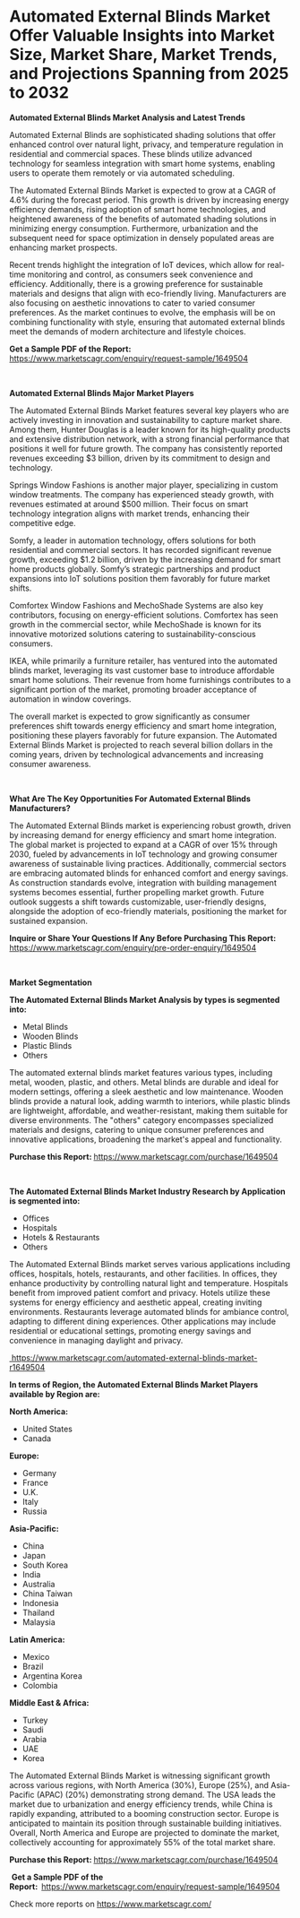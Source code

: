 <p><h1>Automated External Blinds Market Offer Valuable Insights into Market Size, Market Share, Market Trends, and Projections Spanning from 2025 to 2032</h1></p><p><strong>Automated External Blinds Market Analysis and Latest Trends</strong></p>
<p><p>Automated External Blinds are sophisticated shading solutions that offer enhanced control over natural light, privacy, and temperature regulation in residential and commercial spaces. These blinds utilize advanced technology for seamless integration with smart home systems, enabling users to operate them remotely or via automated scheduling. </p><p>The Automated External Blinds Market is expected to grow at a CAGR of 4.6% during the forecast period. This growth is driven by increasing energy efficiency demands, rising adoption of smart home technologies, and heightened awareness of the benefits of automated shading solutions in minimizing energy consumption. Furthermore, urbanization and the subsequent need for space optimization in densely populated areas are enhancing market prospects.</p><p>Recent trends highlight the integration of IoT devices, which allow for real-time monitoring and control, as consumers seek convenience and efficiency. Additionally, there is a growing preference for sustainable materials and designs that align with eco-friendly living. Manufacturers are also focusing on aesthetic innovations to cater to varied consumer preferences. As the market continues to evolve, the emphasis will be on combining functionality with style, ensuring that automated external blinds meet the demands of modern architecture and lifestyle choices.</p></p>
<p><strong>Get a Sample PDF of the Report:&nbsp;</strong> <a href="https://www.marketscagr.com/enquiry/request-sample/1649504?utm_campaign=2792&utm_medium=2&utm_source=Github&utm_content=ia&utm_term=09042025&utm_id=automated-external-blinds">https://www.marketscagr.com/enquiry/request-sample/1649504</a></p>
<p>&nbsp;</p>
<p><strong>Automated External Blinds Major Market Players</strong></p>
<p><p>The Automated External Blinds Market features several key players who are actively investing in innovation and sustainability to capture market share. Among them, Hunter Douglas is a leader known for its high-quality products and extensive distribution network, with a strong financial performance that positions it well for future growth. The company has consistently reported revenues exceeding $3 billion, driven by its commitment to design and technology.</p><p>Springs Window Fashions is another major player, specializing in custom window treatments. The company has experienced steady growth, with revenues estimated at around $500 million. Their focus on smart technology integration aligns with market trends, enhancing their competitive edge.</p><p>Somfy, a leader in automation technology, offers solutions for both residential and commercial sectors. It has recorded significant revenue growth, exceeding $1.2 billion, driven by the increasing demand for smart home products globally. Somfy’s strategic partnerships and product expansions into IoT solutions position them favorably for future market shifts.</p><p>Comfortex Window Fashions and MechoShade Systems are also key contributors, focusing on energy-efficient solutions. Comfortex has seen growth in the commercial sector, while MechoShade is known for its innovative motorized solutions catering to sustainability-conscious consumers.</p><p>IKEA, while primarily a furniture retailer, has ventured into the automated blinds market, leveraging its vast customer base to introduce affordable smart home solutions. Their revenue from home furnishings contributes to a significant portion of the market, promoting broader acceptance of automation in window coverings.</p><p>The overall market is expected to grow significantly as consumer preferences shift towards energy efficiency and smart home integration, positioning these players favorably for future expansion. The Automated External Blinds Market is projected to reach several billion dollars in the coming years, driven by technological advancements and increasing consumer awareness.</p></p>
<p>&nbsp;</p>
<p><strong>What Are The Key Opportunities For Automated External Blinds Manufacturers?</strong></p>
<p><p>The Automated External Blinds market is experiencing robust growth, driven by increasing demand for energy efficiency and smart home integration. The global market is projected to expand at a CAGR of over 15% through 2030, fueled by advancements in IoT technology and growing consumer awareness of sustainable living practices. Additionally, commercial sectors are embracing automated blinds for enhanced comfort and energy savings. As construction standards evolve, integration with building management systems becomes essential, further propelling market growth. Future outlook suggests a shift towards customizable, user-friendly designs, alongside the adoption of eco-friendly materials, positioning the market for sustained expansion.</p></p>
<p><strong>Inquire or Share Your Questions If Any Before Purchasing This Report:</strong> <a href="https://www.marketscagr.com/enquiry/pre-order-enquiry/1649504?utm_campaign=2792&utm_medium=2&utm_source=Github&utm_content=ia&utm_term=09042025&utm_id=automated-external-blinds">https://www.marketscagr.com/enquiry/pre-order-enquiry/1649504</a></p>
<p>&nbsp;</p>
<p><strong>Market Segmentation</strong></p>
<p><strong>The Automated External Blinds Market Analysis by types is segmented into:</strong></p>
<p><ul><li>Metal Blinds</li><li>Wooden Blinds</li><li>Plastic Blinds</li><li>Others</li></ul></p>
<p><p>The automated external blinds market features various types, including metal, wooden, plastic, and others. Metal blinds are durable and ideal for modern settings, offering a sleek aesthetic and low maintenance. Wooden blinds provide a natural look, adding warmth to interiors, while plastic blinds are lightweight, affordable, and weather-resistant, making them suitable for diverse environments. The "others" category encompasses specialized materials and designs, catering to unique consumer preferences and innovative applications, broadening the market's appeal and functionality.</p></p>
<p><strong>Purchase this Report:&nbsp;</strong><a href="https://www.marketscagr.com/purchase/1649504?utm_campaign=2792&utm_medium=2&utm_source=Github&utm_content=ia&utm_term=09042025&utm_id=automated-external-blinds">https://www.marketscagr.com/purchase/1649504</a></p>
<p>&nbsp;</p>
<p><strong>The Automated External Blinds Market Industry Research by Application is segmented into:</strong></p>
<p><ul><li>Offices</li><li>Hospitals</li><li>Hotels & Restaurants</li><li>Others</li></ul></p>
<p><p>The Automated External Blinds market serves various applications including offices, hospitals, hotels, restaurants, and other facilities. In offices, they enhance productivity by controlling natural light and temperature. Hospitals benefit from improved patient comfort and privacy. Hotels utilize these systems for energy efficiency and aesthetic appeal, creating inviting environments. Restaurants leverage automated blinds for ambiance control, adapting to different dining experiences. Other applications may include residential or educational settings, promoting energy savings and convenience in managing daylight and privacy.</p></p>
<p><a href="https://www.marketscagr.com/automated-external-blinds-market-r1649504?utm_campaign=2792&utm_medium=2&utm_source=Github&utm_content=ia&utm_term=09042025&utm_id=automated-external-blinds">&nbsp;https://www.marketscagr.com/automated-external-blinds-market-r1649504</a></p>
<p><strong>In terms of Region, the Automated External Blinds Market Players available by Region are:</strong></p>
<p>
    <p> <strong> North America: </strong>
        <ul>
            <li>United States</li>
            <li>Canada</li>
        </ul>
        </p> 
    <p> <strong> Europe: </strong>
        <ul>
            <li>Germany</li>
            <li>France</li>
            <li>U.K.</li>
            <li>Italy</li>
            <li>Russia</li>
        </ul>
        </p> 
    <p> <strong> Asia-Pacific: </strong>
        <ul>
            <li>China</li>
            <li>Japan</li>
            <li>South Korea</li>
            <li>India</li>
            <li>Australia</li>
            <li>China Taiwan</li>
            <li>Indonesia</li>
            <li>Thailand</li>
            <li>Malaysia</li>
        </ul>
        </p> 
    <p> <strong> Latin America: </strong>
        <ul>
            <li>Mexico</li>
            <li>Brazil</li>
            <li>Argentina Korea</li>
            <li>Colombia</li>
        </ul>
        </p> 
    <p> <strong> Middle East & Africa: </strong>
        <ul>
            <li>Turkey</li>
            <li>Saudi</li>
            <li>Arabia</li>
            <li>UAE</li>
            <li>Korea</li>
        </ul>
    </p>
    </p>
<p><p>The Automated External Blinds Market is witnessing significant growth across various regions, with North America (30%), Europe (25%), and Asia-Pacific (APAC) (20%) demonstrating strong demand. The USA leads the market due to urbanization and energy efficiency trends, while China is rapidly expanding, attributed to a booming construction sector. Europe is anticipated to maintain its position through sustainable building initiatives. Overall, North America and Europe are projected to dominate the market, collectively accounting for approximately 55% of the total market share.</p></p>
<p><strong>Purchase this Report: </strong><a href="https://www.marketscagr.com/purchase/1649504?utm_campaign=2792&utm_medium=2&utm_source=Github&utm_content=ia&utm_term=09042025&utm_id=automated-external-blinds">https://www.marketscagr.com/purchase/1649504</a></p>
<p>&nbsp;<strong>Get a Sample PDF of the Report:&nbsp;&nbsp;</strong><a href="https://www.marketscagr.com/enquiry/request-sample/1649504?utm_campaign=2792&utm_medium=2&utm_source=Github&utm_content=ia&utm_term=09042025&utm_id=automated-external-blinds">https://www.marketscagr.com/enquiry/request-sample/1649504</a></p>
<p><strong></strong></p>
<p>Check more reports on <a href="https://www.marketscagr.com/?utm_campaign=2792&utm_medium=2&utm_source=Github&utm_content=ia&utm_term=09042025&utm_id=automated-external-blinds">https://www.marketscagr.com/</a></p>